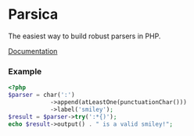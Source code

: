 # Parsica
 
The easiest way to build robust parsers in PHP.

[Documentation](https://parsica.verraes.net/)

### Example

```php
<?php
$parser = char(':')
            ->append(atLeastOne(punctuationChar()))
            ->label('smiley');
$result = $parser->try(':*{)'); 
echo $result->output() . " is a valid smiley!";
```
